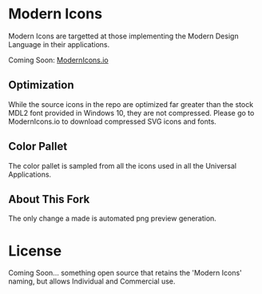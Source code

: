 # Modern Icons

Modern Icons are targetted at those implementing the Modern Design Language in their applications.

Coming Soon: [ModernIcons.io](http://modernicons.io)

## Optimization

While the source icons in the repo are optimized far greater than the stock MDL2 font provided in Windows 10, they are not compressed. Please go to ModernIcons.io to download compressed SVG icons and fonts.

## Color Pallet

The color pallet is sampled from all the icons used in all the Universal Applications.

## About This Fork

The only change a made is automated png preview generation.

# License

Coming Soon... something open source that retains the 'Modern Icons' naming, but allows Individual and Commercial use.
